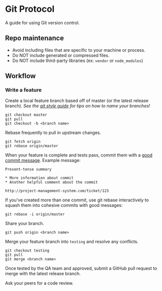 Git Protocol
============

A guide for using Git version control.

## Repo maintenance
* Avoid including files that are specific to your machine or process.
* Do NOT include generated or compressed files.
* Do NOT include third-party libraries (ex: `vendor` or `node_modules`)

## Workflow
### Write a feature
Create a local feature branch based off of master (or the latest release branch).
_See the [git style guide](/style/git) for tips on how to name your branches!_

```
git checkout master
git pull
git checkout -b <branch name>
```

Rebase frequently to pull in upstream changes.

```
git fetch origin
git rebase origin/master
```

When your feature is complete and tests pass, commit them with a [good commit message](http://tbaggery.com/2008/04/19/a-note-about-git-commit-messages.html). Example message:

```
Present-tense summary

* More information about commit
* Another helpful comment about the commit

http://project-management-system.com/ticket/123
```

If you've created more than one commit, use git rebase interactively to squash them into cohesive commits with good messages:

```
git rebase -i origin/master
```

Share your branch.

```
git push origin <branch name>
```

Merge your feature branch into `testing` and resolve any conflicts.

```
git checkout testing
git pull
git merge <branch name>
```

Once tested by the QA team and approved, submit a GitHub pull request to merge with the latest release branch.

Ask your peers for a code review.